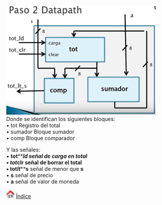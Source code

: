 ![images\4-1.png](../../../img/6628dd5c653e419a98b147afed7f21eb.png)  
Donde se identifican los siguientes bloques:  
• tot Registro del total  
• sumador Bloque sumador  
• comp Bloque comparador  
  
Y las señales:  
▪ **tot****_****ld** señal de carga en total  
▪ **tot****_****clr** señal de borrar el total  
▪ **tot****_****lt****_****s** señal de menor que **s**  
▪ **s** señal de precio  
▪ **a** señal de valor de moneda

<img width="22" height="22" src="../../../img/36d1246082a944dfa669883bf76298f5.png"/> [Índice](file:///C:/Users/Cori/Documents/Tareas/6to_semestre/DLPs/DLPs.ctb_HTML/index.html)